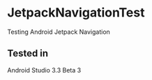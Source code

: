 # JetpackNavigationTest
Testing Android Jetpack Navigation

## Tested in 
Android Studio 3.3 Beta 3
